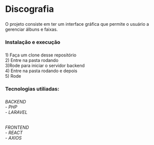 <h1 align="left">Discografia</h1>

###

<p align="left">O projeto consiste em ter um interface gráfica que permite o usuário a gerenciar álbuns e faixas.</p>

###

<h3 align="left">Instalação e execução</h3>

###

<p align="left">1) Faça um clone desse repositório<br>2) Entre na pasta rodando <cd discografia-backend><br>3)Rode <php artisan serve> para iniciar o servidor backend<br>4) Entre na pasta rodando <cd .> e depois <cd discografia-frontend><br>5) Rode <npm start></p>

###

<h3 align="left">Tecnologias utiliadas:</h3>

###

<h6 align="left">BACKEND<br>- PHP<br>- LARAVEL</h6>

###

<h6 align="left">FRONTEND<br>- REACT<br>- AXIOS</h6>

###

